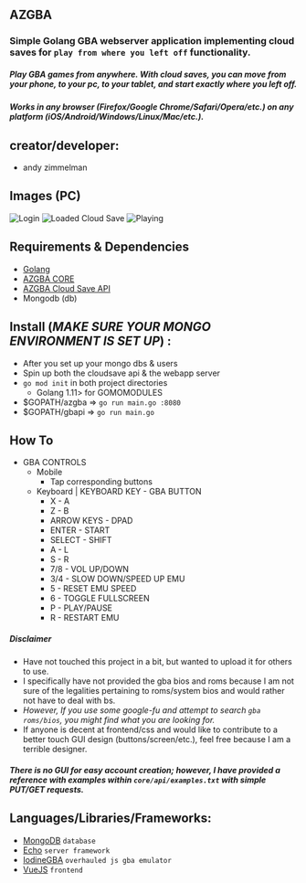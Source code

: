 ## AZGBA

### Simple Golang GBA webserver application implementing cloud saves for `play from where you left off` functionality.

##### Play GBA games from anywhere.  With cloud saves, you can move from your phone, to your pc, to your tablet, and start exactly where you left off.

##### Works in any browser (Firefox/Google Chrome/Safari/Opera/etc.) on any platform (iOS/Android/Windows/Linux/Mac/etc.). 

## creator/developer:
  * andy zimmelman

## Images (PC)
![Login](https://i.imgur.com/Gno5h9T.png) 
![Loaded Cloud Save](https://i.imgur.com/WPKbXMD.png)
![Playing](https://i.imgur.com/ZxB65kV.png)

## Requirements & Dependencies 
* [Golang](https://golang.org)
* [AZGBA CORE](https://github.com/revzim/azgba)
* [AZGBA Cloud Save API](https://github.com/revzim/gbapi)
* Mongodb (db)

## Install (*MAKE SURE YOUR MONGO ENVIRONMENT IS SET UP*) :
* After you set up your mongo dbs & users
* Spin up both the cloudsave api & the webapp server
* `go mod init` in both project directories
  * Golang 1.11> for GOMOMODULES
* $GOPATH/azgba => ```go run main.go :8080 ```
* $GOPATH/gbapi => ```go run main.go``` 

## How To
* GBA CONTROLS
  * Mobile
    * Tap corresponding buttons
  * Keyboard | KEYBOARD KEY - GBA BUTTON
    * X - A
    * Z - B
    * ARROW KEYS - DPAD 
    * ENTER - START
    * SELECT - SHIFT
    * A - L
    * S - R
    * 7/8 - VOL UP/DOWN
    * 3/4 - SLOW DOWN/SPEED UP EMU
    * 5 - RESET EMU SPEED
    * 6 - TOGGLE FULLSCREEN
    * P - PLAY/PAUSE
    * R - RESTART EMU


##### *Disclaimer*
* Have not touched this project in a bit, but wanted to upload it for others to use.
* I specifically have not provided the gba bios and roms because I am not sure of the legalities pertaining to roms/system bios and would rather not have to deal with bs.
* *However, If you use some google-fu and attempt to search `gba roms/bios`, you might find what you are looking for.*
* If anyone is decent at frontend/css and would like to contribute to a better touch GUI design (buttons/screen/etc.), feel free because I am a terrible designer. 

##### There is no GUI for easy account creation; however, I have provided a reference with examples within `core/api/examples.txt` with simple PUT/GET requests.

## Languages/Libraries/Frameworks:
* [MongoDB](https://www.mongodb.com/) `database`
* [Echo](https://echo.labstack.com/) `server framework`
* [IodineGBA](https://github.com/taisel/IodineGBA) `overhauled js gba emulator`
* [VueJS](https://vuejs.org/) `frontend`